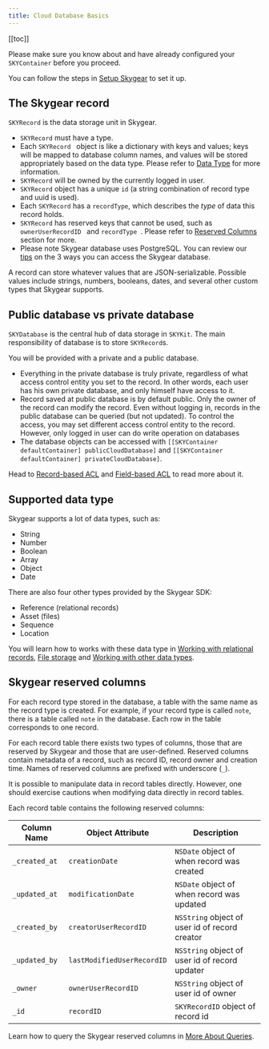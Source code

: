 ```yaml
---
title: Cloud Database Basics
---
```


[[toc]]


Please make sure you know about and have already configured your
`SKYContainer` before you proceed.

You can follow the steps in [Setup Skygear][doc-setup-skygear] to set it up.

## The Skygear record

`SKYRecord` is the data storage unit in Skygear.

- `SKYRecord` must have a type.
- Each `SKYRecord ` object is like a dictionary with keys and values; keys will be mapped to database column names, and values will be stored appropriately
based on the data type. Please refer to [Data Type][doc-data-type] for more information.
- `SKYRecord` will be owned by the currently logged in user.
- `SKYRecord` object has a unique `id` (a string combination of record type and uuid is used).
- Each `SKYRecord` has a `recordType`, which describes the _type_ of data this record holds.
- `SKYRecord` has reserved keys that cannot be used, such as `ownerUserRecordID ` and `recordType `. Please refer to [Reserved Columns][doc-reserved-columns] section for more.
- Please note Skygear database uses PostgreSQL. You can review our [tips](https://docs.skygear.io/guides/intro/quickstart/js/#tips-anchor) on the 3 ways you can access the Skygear database.


A record can store whatever values that are JSON-serializable. Possible values include
strings, numbers, booleans, dates, and several other custom types that Skygear
supports.

## Public database vs private database

`SKYDatabase` is the central hub of data storage in `SKYKit`. The main responsibility of database is to store `SKYRecord`s.

You will be provided with a private and a public database.

- Everything in the private database is truly private, regardless of what access
control entity you set to the record. In other words, each user has his own
private database, and only himself have access to it.
- Record saved at public database is by default public. Only the owner of the record can modify the record. Even without logging in, records in the public database can be queried (but not updated).
To control the access, you may set different access control entity to the record. However, only logged in user can do write operation on databases
- The database objects can be accessed with `[[SKYContainer defaultContainer] publicCloudDatabase]` and `[[SKYContainer defaultContainer] privateCloudDatabase]`.

Head to [Record-based ACL][doc-record-acl] and [Field-based ACL][doc-field-acl] to read more about it.

## Supported data type

Skygear supports a lot of data types, such as:
- String
- Number
- Boolean
- Array
- Object
- Date

There are also four other types provided by the Skygear SDK:
- Reference (relational records)
- Asset (files)
- Sequence
- Location

You will learn how to works with these data type in [Working with relational records][doc-relational-record], [File storage][doc-files] and [Working with other data types][doc-data-type].

## Skygear reserved columns

For each record type stored in the database, a table with the same name as the record type is created. For example, if your record type is called `note`, there is a table called `note` in the database. Each row in the table corresponds to one record.

For each record table there exists two types of columns, those that are reserved by Skygear and those that are user-defined. Reserved columns contain metadata of a record, such as record ID, record owner and creation time. Names of reserved columns are prefixed with underscore (`_`).

It is possible to manipulate data in record tables directly. However, one should exercise cautions when modifying data directly in record tables.

Each record table contains the following reserved columns:

| Column Name   | Object Attribute           | Description                                     |
|---------------|----------------------------|-------------------------------------------------|
| `_created_at` | `creationDate`             | `NSDate` object of when record was created      |
| `_updated_at` | `modificationDate`         | `NSDate` object of when record was updated      |
| `_created_by` | `creatorUserRecordID`      | `NSString` object of user id of record creator  |
| `_updated_by` | `lastModifiedUserRecordID` | `NSString` object of user id of record updater  |
| `_owner`      | `ownerUserRecordID`        | `NSString` object of user id of owner           |
| `_id`         | `recordID`                 | `SKYRecordID` object of record id               |


Learn how to query the Skygear reserved columns in [More About Queries](/guides/cloud-db/queries/ios/#querying-skygear-reserved-columns).


[doc-setup-skygear]: /guides/get-started/ios/
[doc-data-type]: /guides/cloud-db/data-types/ios/
[doc-reserved-columns]: #reserved-columns
[doc-database-schema]: /guides/advanced/database-schema/
[doc-queries]: /guides/cloud-db/queries/ios/
[doc-relational-record]:/guides/cloud-db/relational-records/ios/
[doc-files]:/guides/cloud-db/files/ios/
[doc-record-acl]: /guides/acl/record-acl/ios/
[doc-field-acl]: /guides/acl/field-acl/
